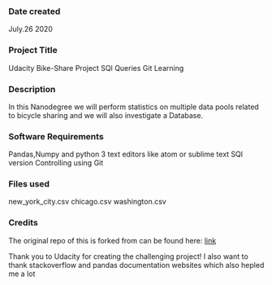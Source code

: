 ### Date created
July.26 2020

### Project Title
Udacity Bike-Share Project
SQl Queries 
Git Learning

### Description
In this Nanodegree  we will perform statistics on multiple data pools related to bicycle sharing and we will also investigate a Database.

### Software Requirements
Pandas,Numpy and python 3
text editors like atom or sublime text
SQl
version Controlling using Git



### Files used
new_york_city.csv
chicago.csv
washington.csv
 

### Credits
The original repo of this is forked from can be found here: [link](https://github.com/udacity/pdsnd_github.git "Git")

Thank you to Udacity for creating the challenging project!
I also want to thank stackoverflow and pandas documentation websites which also hepled me a lot
